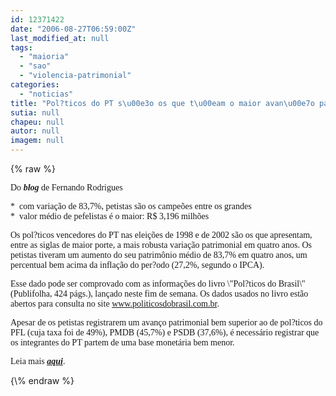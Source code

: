 ```yaml
---
id: 12371422
date: "2006-08-27T06:59:00Z"
last_modified_at: null
tags:
  - "maioria"
  - "sao"
  - "violencia-patrimonial"
categories:
  - "noticias"
title: "Pol?ticos do PT s\u00e3o os que t\u00eam o maior avan\u00e7o patrimonial "
sutia: null
chapeu: null
autor: null
imagem: null
---
```

{\% raw %}
<p><P><FONT face=Verdana>Do <STRONG><EM>blog</EM></STRONG> de Fernando Rodrigues</FONT></P></p>
<p><P><FONT face=Verdana>*&nbsp; com variação de 83,7%, petistas são os campeões entre os grandes&nbsp;<BR>*&nbsp; valor médio de pefelistas é o maior: R$ 3,196 milhões</FONT></P></p>
<p><P><FONT face=Verdana>Os pol?ticos vencedores do PT nas eleições de 1998 e de 2002 são os que apresentam, entre as siglas de maior porte, a mais robusta variação patrimonial em quatro anos. Os petistas tiveram um aumento do seu patrimônio médio de 83,7% em quatro anos, um percentual bem acima da inflação do per?odo (27,2%, segundo o IPCA).</FONT></P></p>
<p><P><FONT face=Verdana>Esse dado pode ser comprovado com as informações do livro \"Pol?ticos do Brasil\" (Publifolha, 424 págs.), lançado neste fim de semana. Os dados usados no livro estão abertos para consulta no site </FONT><A href=\"https://www.politicosdobrasil.com.br/\"><FONT face=Verdana>www.politicosdobrasil.com.br</FONT></A><FONT face=Verdana>.</FONT></P></p>
<p><P><FONT face=Verdana>Apesar de os petistas registrarem um avanço patrimonial bem superior ao de pol?ticos do PFL (cuja taxa foi de 49%), PMDB (45,7%) e PSDB (37,6%), é necessário registrar que os integrantes do PT partem de uma base monetária bem menor.</FONT></P></p>
<p><P><FONT face=Verdana>Leia mais <STRONG><EM><U><A href=\"https://noticias.uol.com.br/fernandorodrigues/politicosdobrasil/ultnot/2006/08/27/ult3957u1.jhtm\" target=_blank>aqui</A></U></EM></STRONG>.</FONT></P> </p>
{\% endraw %}